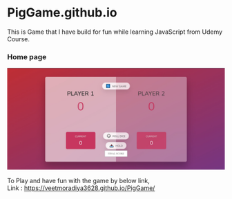 # PigGame.github.io
This is Game that I have build for fun while learning JavaScript from Udemy Course.

<h3> Home page </h3>

![](screenshots/1.jpg)

To Play and have fun with the game by below link,<br>
Link : https://veetmoradiya3628.github.io/PigGame/
